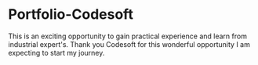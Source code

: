 # Portfolio-Codesoft 
This is an exciting opportunity to gain practical experience and learn from industrial expert's.
Thank you Codesoft for this wonderful opportunity I am expecting to start my journey.



